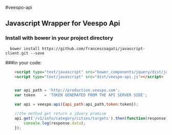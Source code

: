 #veespo-api

## Javascript Wrapper for Veespo Api

### Install with bower in your project directory

```
  bower install https://github.com/francescoagati/javascript-client.git --save
```




###in your code:

```html
    <script type="text/javascript" src="bower_components/jquery/dist/jquery.js"></script>
    <script type="text/javascript" src="dist/veespo-api.js"></script>    
```

```javascript

	var api_path = 'http://production.veespo.com';
	var token    = 'TOKEN GENERATED FROM THE API SERVER SIDE';

	var api = veespo.api({api_path:api_path,token:token});

	//the method get return a jQuery promise
	api.get('/v1/info/category/cities/targets').then(function(response) {
	    console.log(response.data);
	});


```